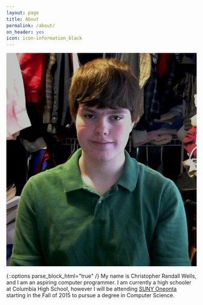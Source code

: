 ```yaml
---
layout: page
title: About
permalink: /about/
on_header: yes
icon: icon-information_black
---
```

<div class="about-photo-box">
    <img class="about-photo" src="/images/photo.jpg" alt="Christopher Randall Wells" />
</div>

{::options parse_block_html="true" /}
My name is Christopher Randall Wells, and I am an aspiring computer programmer. I am currently a high schooler at Columbia High School, however I will be attending [SUNY Oneonta](http://www.oswego.edu/) starting in the Fall of 2015 to pursue a degree in Computer Science.
